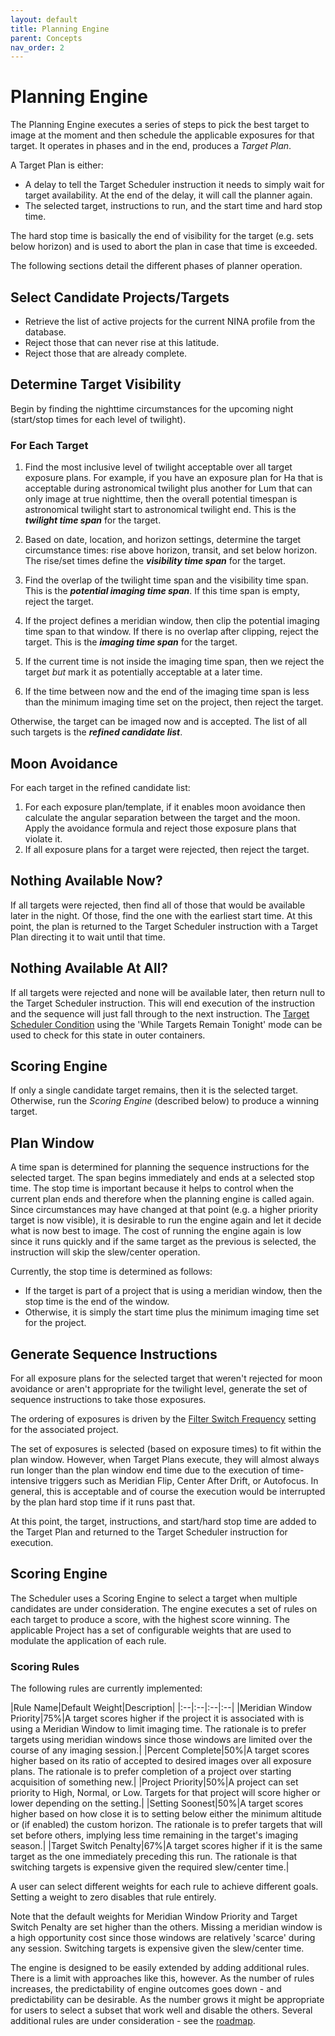 ```yaml
---
layout: default
title: Planning Engine
parent: Concepts
nav_order: 2
---
```


# Planning Engine

The Planning Engine executes a series of steps to pick the best target to image at the moment and then schedule the applicable exposures for that target.  It operates in phases and in the end, produces a _Target Plan_.

A Target Plan is either:
* A delay to tell the Target Scheduler instruction it needs to simply wait for target availability.  At the end of the delay, it will call the planner again.
* The selected target, instructions to run, and the start time and hard stop time.

The hard stop time is basically the end of visibility for the target (e.g. sets below horizon) and is used to abort the plan in case that time is exceeded.

The following sections detail the different phases of planner operation.

## Select Candidate Projects/Targets
* Retrieve the list of active projects for the current NINA profile from the database. 
* Reject those that can never rise at this latitude.
* Reject those that are already complete.

## Determine Target Visibility
Begin by finding the nighttime circumstances for the upcoming night (start/stop times for each level of twilight).

### For Each Target

1. Find the most inclusive level of twilight acceptable over all target exposure plans.  For example, if you have an exposure plan for Ha that is acceptable during astronomical twilight plus another for Lum that can only image at true nighttime, then the overall potential timespan is astronomical twilight start to astronomical twilight end.  This is the **_twilight time span_** for the target.

2. Based on date, location, and horizon settings, determine the target circumstance times: rise above horizon, transit, and set below horizon.  The rise/set times define the **_visibility time span_** for the target.  

3. Find the overlap of the twilight time span and the visibility time span.  This is the **_potential imaging time span_**.  If this time span is empty, reject the target.

4. If the project defines a meridian window, then clip the potential imaging time span to that window.  If there is no overlap after clipping, reject the target.  This is the **_imaging time span_** for the target.

5. If the current time is not inside the imaging time span, then we reject the target _but_ mark it as potentially acceptable at a later time.

6. If the time between now and the end of the imaging time span is less than the minimum imaging time set on the project, then reject the target.

Otherwise, the target can be imaged now and is accepted.  The list of all such targets is the **_refined candidate list_**.

## Moon Avoidance

For each target in the refined candidate list:

1. For each exposure plan/template, if it enables moon avoidance then calculate the angular separation between the target and the moon.  Apply the avoidance formula and reject those exposure plans that violate it.
2. If all exposure plans for a target were rejected, then reject the target.

## Nothing Available Now?

If all targets were rejected, then find all of those that would be available later in the night.  Of those, find the one with the earliest start time.  At this point, the plan is returned to the Target Scheduler instruction with a Target Plan directing it to wait until that time.

## Nothing Available At All?

If all targets were rejected and none will be available later, then return null to the Target Scheduler instruction.  This will end execution of the instruction and the sequence will just fall through to the next instruction.  The [Target Scheduler Condition](../sequencer/condition.html) using the 'While Targets Remain Tonight' mode can be used to check for this state in outer containers.

## Scoring Engine

If only a single candidate target remains, then it is the selected target.  Otherwise, run the _Scoring Engine_ (described below) to produce a winning target.

## Plan Window

A time span is determined for planning the sequence instructions for the selected target.  The span begins immediately and ends at a selected stop time.  The stop time is important because it helps to control when the current plan ends and therefore when the planning engine is called again.  Since circumstances may have changed at that point (e.g. a higher priority target is now visible), it is desirable to run the engine again and let it decide what is now best to image.  The cost of running the engine again is low since it runs quickly and if the same target as the previous is selected, the instruction will skip the slew/center operation.

Currently, the stop time is determined as follows:
* If the target is part of a project that is using a meridian window, then the stop time is the end of the window.
* Otherwise, it is simply the start time plus the minimum imaging time set for the project.

## Generate Sequence Instructions

For all exposure plans for the selected target that weren't rejected for moon avoidance or aren't appropriate for the twilight level, generate the set of sequence instructions to take those exposures.

The ordering of exposures is driven by the [Filter Switch Frequency](../target-management/projects.html#filter-switch-frequency) setting for the associated project.

The set of exposures is selected (based on exposure times) to fit within the plan window.  However, when Target Plans execute, they will almost always run longer than the plan window end time due to the execution of time-intensive triggers such as Meridian Flip, Center After Drift, or Autofocus.  In general, this is acceptable and of course the execution would be interrupted by the plan hard stop time if it runs past that.

At this point, the target, instructions, and start/hard stop time are added to the Target Plan and returned to the Target Scheduler instruction for execution.

## Scoring Engine

The Scheduler uses a Scoring Engine to select a target when multiple candidates are under consideration.  The engine executes a set of rules on each target to produce a score, with the highest score winning.  The applicable Project has a set of configurable weights that are used to modulate the application of each rule.

### Scoring Rules

The following rules are currently implemented:

|Rule Name|Default Weight|Description|
|:--|:--|:--|:--|
|Meridian Window Priority|75%|A target scores higher if the project it is associated with is using a Meridian Window to limit imaging time.  The rationale is to prefer targets using meridian windows since those windows are limited over the course of any imaging session.|
|Percent Complete|50%|A target scores higher based on its ratio of accepted to desired images over all exposure plans.  The rationale is to prefer completion of a project over starting acquisition of something new.|
|Project Priority|50%|A project can set priority to High, Normal, or Low.  Targets for that project will score higher or lower depending on the setting.|
|Setting Soonest|50%|A target scores higher based on how close it is to setting below either the minimum altitude or (if enabled) the custom horizon.  The rationale is to prefer targets that will set before others, implying less time remaining in the target's imaging season.|
|Target Switch Penalty|67%|A target scores higher if it is the same target as the one immediately preceding this run.  The rationale is that switching targets is expensive given the required slew/center time.|

A user can select different weights for each rule to achieve different goals.  Setting a weight to zero disables that rule entirely.

Note that the default weights for Meridian Window Priority and Target Switch Penalty are set higher than the others.  Missing a meridian window is a high opportunity cost since those windows are relatively 'scarce' during any session.  Switching targets is expensive given the slew/center time.

The engine is designed to be easily extended by adding additional rules.  There is a limit with approaches like this, however.  As the number of rules increases, the predictability of engine outcomes goes down - and predictability can be desirable.  As the number grows it might be appropriate for users to select a subset that work well and disable the others.  Several additional rules are under consideration - see the [roadmap](../roadmap.html#scoring-engine-rules).
